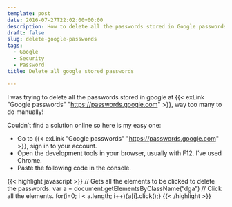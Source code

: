 ```yaml
---
template: post
date: 2016-07-27T22:02:00+00:00
description: How to delete all the passwords stored in Google passwords https://passwords.google.com
draft: false
slug: delete-google-passwords
tags: 
  - Google
  - Security
  - Password
title: Delete all google stored passwords

---
```


I was trying to delete all the passwords stored in google at {{< exLink "Google passwords" "https://passwords.google.com" >}}, way too many to do manually!

Couldn’t find a solution online so here is my easy one:

*   Go to {{< exLink "Google passwords" "https://passwords.google.com" >}}, sign in to your account.
*   Open the development tools in your browser, usually with F12\. I’ve used Chrome.
*   Paste the following code in the console.

{{< highlight javascript >}}
// Gets all the elements to be clicked to delete the passwords.
var a = document.getElementsByClassName(“dga”)
// Click all the elements.
for(i=0; i < a.length; i++){a[i].click();}
{{< /highlight >}}
